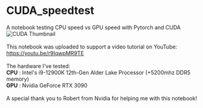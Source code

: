 # CUDA_speedtest
A notebook testing CPU speed vs GPU speed with Pytorch and CUDA
<br>
![CUDA Thumbnail](https://user-images.githubusercontent.com/32107652/147386969-21ae1392-b0f8-4bc7-8857-bb923baca183.png)
<br>
<br>
This notebook was uploaded to support a video tutorial on YouTube:
<br>
https://youtu.be/r9IqwpMR9TE
<br>
<br>
The hardware I've tested:
<br>
<b>CPU</b> : Intel's i9-12900K 12th-Gen Alder Lake Processor (+5200mhz DDR5 memory)
<br>
<b>GPU</b> : Nvidia GeForce RTX 3090
<br>
<br>
A special thank you to Robert from Nvidia for helping me with this notebook!

